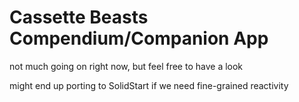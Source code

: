 # Cassette Beasts Compendium/Companion App

not much going on right now, but feel free to have a look

might end up porting to SolidStart if we need fine-grained reactivity
